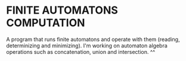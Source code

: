 # FINITE AUTOMATONS COMPUTATION

A program that runs finite automatons and operate with them (reading, determinizing and minimizing). 
I'm working on automaton algebra operations such as concatenation, union and intersection. ^^

